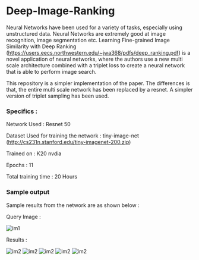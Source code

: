 # Deep-Image-Ranking

Neural Networks have been used for a variety of tasks, especially using unstructured data. Neural Networks are extremely good at image recognition, image segmentation etc. Learning Fine-grained Image Similarity with Deep Ranking (https://users.eecs.northwestern.edu/~jwa368/pdfs/deep_ranking.pdf) is a novel application of neural networks, where the authors use a new multi scale architecture combined with a triplet loss to create a neural network that is able to perform image search.

This repository is a simpler implementation of the paper. The differences is that, the entire multi scale network has been replaced by a resnet. A simpler version of triplet sampling has been used. 

### Specifics :
Network Used : Resnet 50

Dataset Used for training the network : tiny-image-net (http://cs231n.stanford.edu/tiny-imagenet-200.zip)

Trained on : K20 nvdia

Epochs : 11

Total training time : 20 Hours

### Sample output
Sample results from the network are as shown below :

Query Image : 

![im1](https://github.com/SathwikTejaswi/Deep-Image-Ranking/blob/master/sample_outputs/example1/query.JPEG)

Results :

![im2](https://github.com/SathwikTejaswi/Deep-Image-Ranking/blob/master/sample_outputs/example1/result1.JPEG)
![im2](https://github.com/SathwikTejaswi/Deep-Image-Ranking/blob/master/sample_outputs/example1/result2.JPEG)
![im2](https://github.com/SathwikTejaswi/Deep-Image-Ranking/blob/master/sample_outputs/example1/result3.JPEG)
![im2](https://github.com/SathwikTejaswi/Deep-Image-Ranking/blob/master/sample_outputs/example1/result4.JPEG)
![im2](https://github.com/SathwikTejaswi/Deep-Image-Ranking/blob/master/sample_outputs/example1/result5.JPEG)
